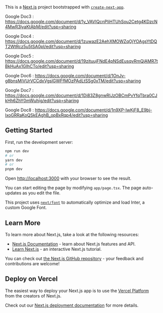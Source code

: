 This is a [Next.js](https://nextjs.org/) project bootstrapped with [`create-next-app`](https://github.com/vercel/next.js/tree/canary/packages/create-next-app).

Google Doc3 : https://docs.google.com/document/d/1y_VAVIQcnPIiHTUhSou2Cetg4KDzcN4MwR3lyaKtAbM/edit?usp=sharing

Google Doc4 : https://docs.google.com/document/d/1zuwazE2AehXMOWZqOjYOAgsYtDQT2WtRcz5u5tSA0pI/edit?usp=sharing

Google Doc5 : https://docs.google.com/document/d/19zituujFNdE4pNSdEusqvRmQjAMR7tBkHuAx1GIhCTo/edit?usp=sharing

Google Doc6 : https://docs.google.com/document/d/1OnJv-g8bnsMiVUrVCCdxVgslGWFfMOzPAdLtSSg0xTM/edit?usp=sharing

Google Doc7 : https://docs.google.com/document/d/1Di83Z8gnwRIJzOBCmPvYfqTbra0CJkHh6ZhY0mWuhig/edit?usp=sharing

Google Doc8 : https://docs.google.com/document/d/1n9XP-IwKjF8_E9bj-lxoGRRaKoQSkEAghB_opBxRqp4/edit?usp=sharing

## Getting Started

First, run the development server:

```bash
npm run dev
# or
yarn dev
# or
pnpm dev
```

Open [http://localhost:3000](http://localhost:3000) with your browser to see the result.

You can start editing the page by modifying `app/page.tsx`. The page auto-updates as you edit the file.

This project uses [`next/font`](https://nextjs.org/docs/basic-features/font-optimization) to automatically optimize and load Inter, a custom Google Font.

## Learn More

To learn more about Next.js, take a look at the following resources:

- [Next.js Documentation](https://nextjs.org/docs) - learn about Next.js features and API.
- [Learn Next.js](https://nextjs.org/learn) - an interactive Next.js tutorial.

You can check out [the Next.js GitHub repository](https://github.com/vercel/next.js/) - your feedback and contributions are welcome!

## Deploy on Vercel

The easiest way to deploy your Next.js app is to use the [Vercel Platform](https://vercel.com/new?utm_medium=default-template&filter=next.js&utm_source=create-next-app&utm_campaign=create-next-app-readme) from the creators of Next.js.

Check out our [Next.js deployment documentation](https://nextjs.org/docs/deployment) for more details.
